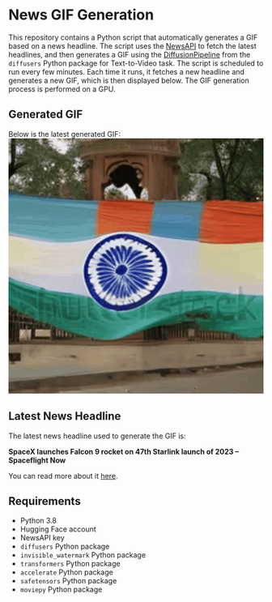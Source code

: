 # News GIF Generation
This repository contains a Python script that automatically generates a GIF based on a news headline. The script uses the [NewsAPI](https://newsapi.org/) to fetch the latest headlines, and then generates a GIF using the [DiffusionPipeline](https://github.com/huggingface/diffusers) from the `diffusers` Python package for Text-to-Video task.
The script is scheduled to run every few minutes. Each time it runs, it fetches a new headline and generates a new GIF, which is then displayed below. The GIF generation process is performed on a GPU.

## Generated GIF
Below is the latest generated GIF:
![Generated GIF](output.gif?raw=true&v=1697708090)

## Latest News Headline
The latest news headline used to generate the GIF is:

**SpaceX launches Falcon 9 rocket on 47th Starlink launch of 2023 – Spaceflight Now**

You can read more about it [here](https://spaceflightnow.com/2023/10/17/live-coverage-spacex-prepares-falcon-9-rocket-launch-of-47th-starlink-launch-of-2023/).

## Requirements
- Python 3.8
- Hugging Face account
- NewsAPI key
- `diffusers` Python package
- `invisible_watermark` Python package
- `transformers` Python package
- `accelerate` Python package
- `safetensors` Python package
- `moviepy` Python package
